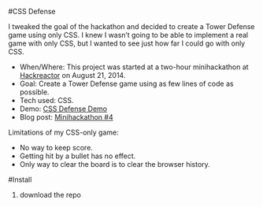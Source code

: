 #CSS Defense

I tweaked the goal of the hackathon and decided to create a Tower Defense game using only CSS.  I knew I wasn’t going to be able to implement a real game with only CSS, but I wanted to see just how far I could go with only CSS. 

* When/Where: This project was started at a two-hour minihackathon at [Hackreactor](http://hackreactor.com) on August 21, 2014.
* Goal: Create a Tower Defense game using as few lines of code as possible.
* Tech used: CSS.
* Demo: [CSS Defense Demo](http://nerdycreativity.com/css_defense.html)
* Blog post: [Minihackathon #4](http://nerdycreativity.com/2014/08/24/minihackathon-4/)

Limitations of my CSS-only game: 
* No way to keep score.
* Getting hit by a bullet has no effect.
* Only way to clear the board is to clear the browser history.

#Install

1. download the repo
